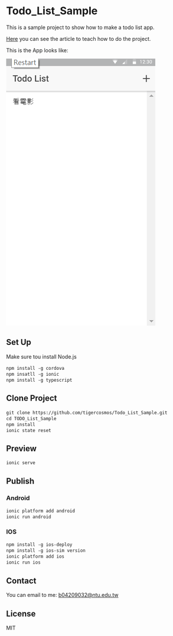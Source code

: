 # Todo_List_Sample
This is a sample project to show how to make a todo list app.

[Here](http://ithelp.ithome.com.tw/articles/10188566) you can see the article to teach how to do the project.


This is the App looks like:


![](https://raw.githubusercontent.com/tigercosmos/webImg/master/todo-sample.gif)

## Set Up
Make sure tou install Node.js
```
npm install -g cordova
npm insatll -g ionic
npm install -g typescript
```

## Clone Project
```
git clone https://github.com/tigercosmos/Todo_List_Sample.git
cd TODO_List_Sample
npm install
ionic state reset
```

## Preview
```
ionic serve
```

## Publish
### Android
```
ionic platform add android
ionic run android
```
### IOS
```
npm install -g ios-deploy
npm install -g ios-sim version
ionic platform add ios
ionic run ios
```

## Contact
You can email to me:
b04209032@ntu.edu.tw

## License
MIT
